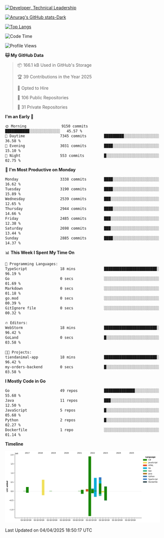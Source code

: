 <div>
  <a href="https://www.linkedin.com/in/arielpineiro/" target="_blank" rel="nofollow noopener noreferrer">
    <img src="https://img.shields.io/badge/-LinkedIn-%230077B5?style=for-the-badge&logo=linkedin&logoColor=white" alt="Developer, Technical Leadership" title="Ariel Piñeiro">
  </a>
</div>

[![Anurag's GitHub stats-Dark](https://github-readme-stats.vercel.app/api?username=arielsrv&show_icons=true&theme=dark#gh-dark-mode-only)](https://github.com/anuraghazra/github-readme-stats#gh-dark-mode-only)

[![Top Langs](https://github-readme-stats.vercel.app/api/top-langs/?username=arielsrv&layout=compact&langs_count=10&theme=dark#gh-dark-mode-only)](https://github.com/anuraghazra/github-readme-stats&theme=dark#gh-dark-mode-only)

<!--START_SECTION:waka-->
![Code Time](http://img.shields.io/badge/Code%20Time-1%2C173%20hrs%2044%20mins-blue)

![Profile Views](http://img.shields.io/badge/Profile%20Views-0-blue)

**🐱 My GitHub Data** 

> 📦 166.1 kB Used in GitHub's Storage 
 > 
> 🏆 39 Contributions in the Year 2025
 > 
> 💼 Opted to Hire
 > 
> 📜 106 Public Repositories 
 > 
> 🔑 31 Private Repositories 
 > 
**I'm an Early 🐤** 

```text
🌞 Morning                9150 commits        ███████████░░░░░░░░░░░░░░   45.57 % 
🌆 Daytime                7345 commits        █████████░░░░░░░░░░░░░░░░   36.58 % 
🌃 Evening                3031 commits        ████░░░░░░░░░░░░░░░░░░░░░   15.10 % 
🌙 Night                  553 commits         █░░░░░░░░░░░░░░░░░░░░░░░░   02.75 % 
```
📅 **I'm Most Productive on Monday** 

```text
Monday                   3338 commits        ████░░░░░░░░░░░░░░░░░░░░░   16.62 % 
Tuesday                  3190 commits        ████░░░░░░░░░░░░░░░░░░░░░   15.89 % 
Wednesday                2539 commits        ███░░░░░░░░░░░░░░░░░░░░░░   12.65 % 
Thursday                 2944 commits        ████░░░░░░░░░░░░░░░░░░░░░   14.66 % 
Friday                   2485 commits        ███░░░░░░░░░░░░░░░░░░░░░░   12.38 % 
Saturday                 2698 commits        ███░░░░░░░░░░░░░░░░░░░░░░   13.44 % 
Sunday                   2885 commits        ████░░░░░░░░░░░░░░░░░░░░░   14.37 % 
```


📊 **This Week I Spent My Time On** 

```text
💬 Programming Languages: 
TypeScript               18 mins             ████████████████████████░   96.19 % 
Go                       0 secs              ░░░░░░░░░░░░░░░░░░░░░░░░░   01.69 % 
Markdown                 0 secs              ░░░░░░░░░░░░░░░░░░░░░░░░░   01.18 % 
go.mod                   0 secs              ░░░░░░░░░░░░░░░░░░░░░░░░░   00.39 % 
GitIgnore file           0 secs              ░░░░░░░░░░░░░░░░░░░░░░░░░   00.32 % 

🔥 Editors: 
WebStorm                 18 mins             ████████████████████████░   96.42 % 
GoLand                   0 secs              █░░░░░░░░░░░░░░░░░░░░░░░░   03.58 % 

🐱‍💻 Projects: 
tiendanimal-app          18 mins             ████████████████████████░   96.42 % 
my-orders-backend        0 secs              █░░░░░░░░░░░░░░░░░░░░░░░░   03.58 % 
```

**I Mostly Code in Go** 

```text
Go                       49 repos            ██████████████░░░░░░░░░░░   55.68 % 
Java                     11 repos            ███░░░░░░░░░░░░░░░░░░░░░░   12.50 % 
JavaScript               5 repos             █░░░░░░░░░░░░░░░░░░░░░░░░   05.68 % 
Python                   2 repos             █░░░░░░░░░░░░░░░░░░░░░░░░   02.27 % 
Dockerfile               1 repo              ░░░░░░░░░░░░░░░░░░░░░░░░░   01.14 % 
```



**Timeline**

![Lines of Code chart](https://raw.githubusercontent.com/arielsrv/arielsrv/main/assets/bar_graph.png)


 Last Updated on 04/04/2025 18:50:17 UTC
<!--END_SECTION:waka-->
